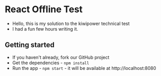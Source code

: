 # React Offline Test

* Hello, this is my solution to the kiwipower technical test
* I had a fun few hours writing it.

## Getting started

* If you haven't already, fork our GitHub project
* Get the dependencies - `npm install`
* Run the app - `npm start` - it will be available at http://localhost:8080

